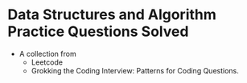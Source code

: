 # Data Structures and Algorithm Practice Questions Solved #
- A collection from 
  - Leetcode  
  - Grokking the Coding Interview: Patterns for Coding Questions.
